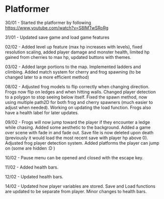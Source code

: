 # **Platformer**

30/01 - Started the platformer by following https://www.youtube.com/watch?v=S8lMTwSRoRg 

31/01 - Updated save game and load game features

02/02 - Added level up feature (max hp increases with levels), fixed resolution scaling, added player damage and monster health, limited hp gained from cherries to max hp, updated buttons with themes.  

03/02 - Added large portions to the map. Implemented ladders and climbing. Added match system for cherry and frog spawning (to be changed later to a more efficient method)

08/02 - Adjusted frog models to flip correctly when changing direction. Frogs now flip on ledges and when hitting walls. Changed player detection to a polygon to stop seeing below itself. Fixed the spawn method, now using multiple path2D for both frog and cherry spawners (much easier to adjust when needed). Working on updating the load function. Frogs also have a health label for later updates. 

09/02 - Frogs will now jump toward the player if they encounter a ledge while chasing. Added some aesthetic to the background. Added a game over scene with fade in and fade out. Save file is now deleted upon death (previously it would load the most recent save with player hp above 0). Adjusted frog player detection system. Added platforms the player can jump on (some are hidden :D )

10/02 - Pause menu can be opened and closed with the escape key.

11/02 - Added health bars.

12/02 - Updated health bars. 

14/02 - Updated how player variables are stored. Save and Load functions are updated to be separate from player. Minor changes to health bars.
